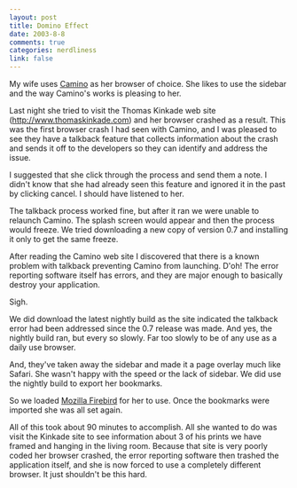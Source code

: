 ```yaml
--- 
layout: post
title: Domino Effect
date: 2003-8-8
comments: true
categories: nerdliness
link: false
---
```

My wife uses <a href="http://www.mozilla.org/projects/camino/">Camino</a> as her browser of choice. She likes to use the sidebar and the way Camino's works is pleasing to her.

Last night she tried to visit the Thomas Kinkade web site (http://www.thomaskinkade.com) and her browser crashed as a result. This was the first browser crash I had seen with Camino, and I was pleased to see they have a talkback feature that collects information about the crash and sends it off to the developers so they can identify and address the issue.

I suggested that she click through the process and send them a note. I didn't know that she had already seen this feature and ignored it in the past by clicking cancel. I should have listened to her.

The talkback process worked fine, but after it ran we were unable to relaunch Camino. The splash screen would appear and then the process would freeze. We tried downloading a new copy of version 0.7 and installing it only to get the same freeze.

After reading the Camino web site I discovered that there is a known problem with talkback preventing Camino from launching. D'oh! The error reporting software itself has errors, and they are major enough to basically destroy your application.

Sigh.

We did download the latest nightly build as the site indicated the talkback error had been addressed since the 0.7 release was made. And yes, the nightly build ran, but every so slowly. Far too slowly to be of any use as a daily use browser.

And, they've taken away the sidebar and made it a page overlay much like Safari. She wasn't happy with the speed or the lack of sidebar. We did use the nightly build to export her bookmarks.

So we loaded <a href="http://www.mozilla.org/products/firebird/">Mozilla Firebird</a> for her to use. Once the bookmarks were imported she was all set again.

All of this took about 90 minutes to accomplish. All she wanted to do was visit the Kinkade site to see information about 3 of his prints we have framed and hanging in the living room. Because that site is very poorly coded her browser crashed, the error reporting software then trashed the application itself, and she is now forced to use a completely different browser. It just shouldn't be this hard.
